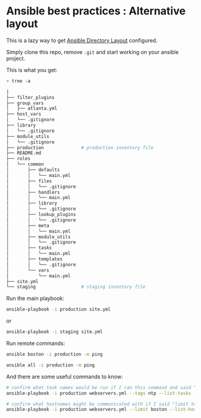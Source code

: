 # Ansible best practices : Alternative layout


This is a lazy way to get [Ansible Directory Layout](https://docs.ansible.com/ansible/latest/user_guide/playbooks_best_practices.html#directory-layout) configured.

Simply clone this repo, remove `.git` and start working on your ansible project.

This is what you get:

``` bash
> tree -a

|
├── filter_plugins
├── group_vars
│   ├── atlanta.yml
├── host_vars
│   └── .gitignore
├── library
│   └── .gitignore
├── module_utils
│   └── .gitignore
├── production              # production inventory file
├── README.md
├── roles
│   └── common
│       ├── defaults
│       │   └── main.yml
│       ├── files
│       │   └── .gitignore
│       ├── handlers
│       │   └── main.yml
│       ├── library
│       │   └── .gitignore
│       ├── lookup_plugins
│       │   └── .gitignore
│       ├── meta
│       │   └── main.yml
│       ├── module_utils
│       │   └── .gitignore
│       ├── tasks
│       │   └── main.yml
│       ├── templates
│       │   └── .gitignore
│       └── vars
│           └── main.yml
├── site.yml
└── staging                 # staging inventory file
```

Run the main playbook:

``` bash
ansible-playbook -i production site.yml
```

or

``` bash
ansible-playbook -i staging site.yml
```

Run remote commands:

``` bash
ansible boston -i production -m ping

ansible all -i production -m ping
```


And there are some useful commands to know:


``` bash
# confirm what task names would be run if I ran this command and said "just ntp tasks"
ansible-playbook -i production webservers.yml --tags ntp --list-tasks

# confirm what hostnames might be communicated with if I said "limit to boston"
ansible-playbook -i production webservers.yml --limit boston --list-hosts
```
